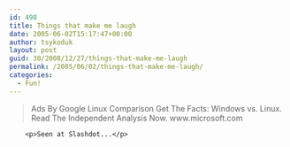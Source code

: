 ```yaml
---
id: 498
title: Things that make me laugh
date: 2005-06-02T15:17:47+00:00
author: tsykoduk
layout: post
guid: 30/2008/12/27/things-that-make-me-laugh
permalink: /2005/06/02/things-that-make-me-laugh/
categories:
  - Fun!
---
```

<blockquote>Ads By Google
	Linux Comparison
	Get The Facts: Windows vs. Linux. Read The Independent Analysis Now.
	www.microsoft.com</blockquote>

		<p>Seen at Slashdot...</p>